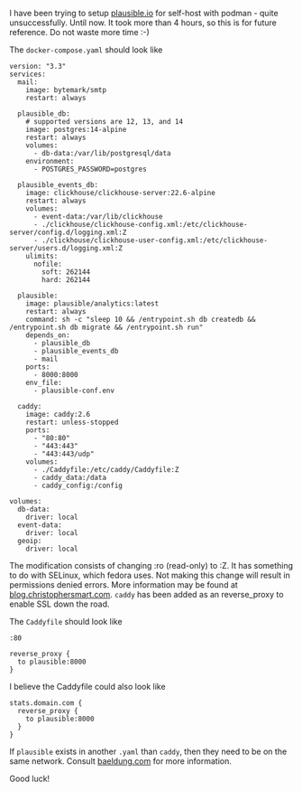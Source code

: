 I have been trying to setup [plausible.io](https://plausible.io/) for self-host with podman - quite unsuccessfully. Until now. It took more than 4 hours, so this is for future reference. Do not waste more time :-)

The `docker-compose.yaml` should look like
```
version: "3.3"
services:
  mail:
    image: bytemark/smtp
    restart: always

  plausible_db:
    # supported versions are 12, 13, and 14
    image: postgres:14-alpine
    restart: always
    volumes:
      - db-data:/var/lib/postgresql/data
    environment:
      - POSTGRES_PASSWORD=postgres

  plausible_events_db:
    image: clickhouse/clickhouse-server:22.6-alpine
    restart: always
    volumes:
      - event-data:/var/lib/clickhouse
      - ./clickhouse/clickhouse-config.xml:/etc/clickhouse-server/config.d/logging.xml:Z
      - ./clickhouse/clickhouse-user-config.xml:/etc/clickhouse-server/users.d/logging.xml:Z
    ulimits:
      nofile:
        soft: 262144
        hard: 262144

  plausible:
    image: plausible/analytics:latest
    restart: always
    command: sh -c "sleep 10 && /entrypoint.sh db createdb && /entrypoint.sh db migrate && /entrypoint.sh run"
    depends_on:
      - plausible_db
      - plausible_events_db
      - mail
    ports:
      - 8000:8000
    env_file:
      - plausible-conf.env

  caddy:
    image: caddy:2.6
    restart: unless-stopped
    ports:
      - "80:80"
      - "443:443"
      - "443:443/udp"
    volumes:
      - ./Caddyfile:/etc/caddy/Caddyfile:Z
      - caddy_data:/data
      - caddy_config:/config

volumes:
  db-data:
    driver: local
  event-data:
    driver: local
  geoip:
    driver: local
```

The modification consists of changing :ro (read-only) to :Z. It has something to do with SELinux, which fedora uses. Not making this change will result in permissions denied errors. More information may be found at [blog.christophersmart.com](https://blog.christophersmart.com/2021/01/31/podman-volumes-and-selinux/). `caddy` has been added as an reverse_proxy to enable SSL down the road.

The `Caddyfile` should look like
```
:80

reverse_proxy {
  to plausible:8000
}
```

I believe the Caddyfile could also look like
```
stats.domain.com {
  reverse_proxy {
    to plausible:8000
  }
}
```

If `plausible` exists in another `.yaml` than `caddy`, then they need to be on the same network. Consult [baeldung.com](https://www.baeldung.com/ops/docker-compose-communication) for more information.

Good luck!
